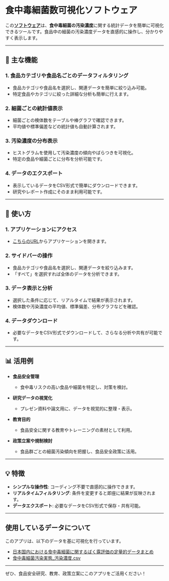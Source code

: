 # 食中毒細菌数可視化ソフトウェア

この[**ソフトウェア**](https://foodcontamiriskapptest-snhhv2zpvszwfmbm6kwhhm.streamlit.app/)は、**食中毒細菌の汚染濃度**に関する統計データを簡単に可視化できるツールです。食品中の細菌の汚染濃度データを直感的に操作し、分かりやすく表示します。

---

## 🌟 主な機能

### 1. **食品カテゴリや食品名ごとのデータフィルタリング**
- 食品カテゴリや食品名を選択し、関連データを簡単に絞り込み可能。
- 特定食品やカテゴリに絞った詳細な分析も簡単に行えます。

### 2. **細菌ごとの統計値表示**
- 細菌ごとの検体数をテーブルや棒グラフで確認できます。
- 平均値や標準偏差などの統計値も自動計算されます。

### 3. **汚染濃度の分布表示**
- ヒストグラムを使用して汚染濃度の傾向やばらつきを可視化。
- 特定の食品や細菌ごとに分布を分析可能です。

### 4. **データのエクスポート**
- 表示しているデータをCSV形式で簡単にダウンロードできます。
- 研究やレポート作成にそのまま利用可能です。

---

## 📘 使い方

### 1. **アプリケーションにアクセス**
- [こちらのURL](https://foodcontamiriskapptest-snhhv2zpvszwfmbm6kwhhm.streamlit.app/)からアプリケーションを開きます。

### 2. **サイドバーの操作**
- 食品カテゴリや食品名を選択し、関連データを絞り込みます。
- 「すべて」を選択すれば全体のデータを分析できます。

### 3. **データ表示と分析**
- 選択した条件に応じて、リアルタイムで結果が表示されます。
- 検体数や汚染濃度の平均値、標準偏差、分布グラフなどを確認。

### 4. **データダウンロード**
- 必要なデータをCSV形式でダウンロードして、さらなる分析や共有が可能です。

---

## 📊 活用例

- **食品安全管理**
  - 食中毒リスクの高い食品や細菌を特定し、対策を検討。

- **研究データの視覚化**
  - プレゼン資料や論文用に、データを視覚的に整理・表示。

- **教育目的**
  - 食品安全に関する教育やトレーニングの素材として利用。

- **政策立案や規制検討**
  - 食品群ごとの細菌汚染傾向を把握し、食品安全政策に活用。

---

## 💡 特徴

- **シンプルな操作性**: コーディング不要で直感的に操作できます。
- **リアルタイムフィルタリング**: 条件を変更すると即座に結果が反映されます。
- **データエクスポート**: 必要なデータをCSV形式で保存・共有可能。

---

## 使用しているデータについて

このアプリは、以下のデータを基に可視化を行っています。

- [日本国内における食中毒細菌に関するばく露評価の定量的データまとめ](https://github.com/kento-koyama/food_micro_data_risk)
- [食中毒細菌汚染実態_汚染濃度.csv](https://github.com/kento-koyama/food_micro_data_risk/blob/main/%E9%A3%9F%E4%B8%AD%E6%AF%92%E7%B4%B0%E8%8F%8C%E6%B1%9A%E6%9F%93%E5%AE%9F%E6%85%8B_%E6%B1%9A%E6%9F%93%E6%BF%83%E5%BA%A6.csv)

---

ぜひ、食品安全研究、教育、政策立案にこのアプリをご活用ください！
